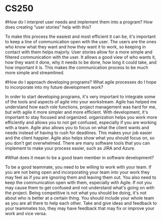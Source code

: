 # CS250

#How do I interpret user needs and implement them into a program? How does creating “user stories” help with this?

To make this process the easiest and most efficient it can be, it's important to keep a line of communication open with the user. The users are the ones who know what they want and how they want it to work, so keeping in contact with them helps majorly. User stories allow for a more simple and filtered communication with the user. It allows a good view of who wants it, how they want it done, why it needs to be done, how long it could take, and how important it is. This makes the communication process to be much more simple and streamlined.

#How do I approach developing programs? What agile processes do I hope to incorporate into my future development work?

In order to start developing programs, it's very important to integrate some of the tools and aspects of agile into your workstream. Agile has helped me understand how each role functions, project management was hard for me, but with agile it more simpler and more efficient. With development, it's important to stay focused and organized. organization helps you work more efficiently and allows you to not get confused, especially if you are working with a team. Agile also allows you to focus on what the client wants and needs instead of having to rush for deadlines. This makes your job easier and the client happier. Agile also helps show what you should focus on, so you don't get overwhelmed. There are many software tools that you can implement to make your process easier, such as JIRA and Azure.

#What does it mean to be a good team member in software development?

To be a good teammate, you need to be willing to work with your team. If you are not being open and incorporating your team into your work they may feel as if you are ignoring them and leaving them out. You also need to keep the communication open with them, especially with Agile. If not you may cause them to get confused and not understand what's going on with the project. Being competitive is not what you should be doing, it's not about who is better at a certain thing. You should include your whole team as you are all there to help each other. Take and give ideas and feedback to your teammates too, they may have feedback that may fix or improve your work and vice versa.

